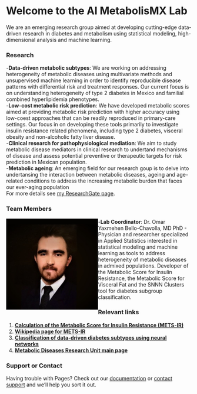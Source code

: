 # Welcome to the AI MetabolisMX Lab

We are an emerging research group aimed at developing cutting-edge data-driven research in diabetes and metabolism using statistical modeling, high-dimensional analysis and machine learning. 

### Research
-**Data-driven metabolic subtypes**: We are working on addressing heterogeneity of metabolic diseases using multivariate methods and unsupervised machine learning in order to identify reproducible disease patterns with differential risk and treatment responses. Our current focus is on understanding heterogeneity of type 2 diabetes in Mexico and familial combined hyperlipidemia phenotypes.
<br/>
-**Low-cost metabolic risk prediction**: We have developed metabolic scores aimed at providing metabolic risk prediction with higher accuracy using low-coest approaches that can be readily reproduced in primary-care settings. Our focus in on developing these tools primarily to investigate insulin resistance related phenomena, including type 2 diabetes, visceral obesity and non-alcoholic fatty liver disease.
<br/>
-**Clinical research for pathophysiological mediation**: We aim to study metabolic disease mediators in clinical research to undertand mechanisms of disease and assess potential preventive or therapeutic targets for risk prediction in Mexican population.
<br/>
-**Metabolic ageing**: An emerging field for our research goup is to delve into undertansing the interaction between metabolic diseases, ageing and age-related conditions to address the increasing metabolic burden that faces our ever-aging population
<br/>
For more details see [my ResearchGate page](https://www.researchgate.net/profile/Omar_Bello-Chavolla).

### Team Members

<div style="float: left"><img src="images/fotoobc.jpg" class="float" width="250"/>
</div>

-**Lab Coordinator**: Dr. Omar Yaxmehen Bello-Chavolla, MD PhD - Physician and researcher specialized in Applied Statistics interested in statistical modeling and machine learning as tools to address heterogeneity of metabolic diseases in admixed populations. Developer of the Metabolic Score for Insulin Resistance, the Metabolic Score for Visceral Fat and the SNNN Clusters tool for diabetes subgroup classification.

### Relevant links

1. [**Calculation of the Metabolic Score for Insulin Resistance (METS-IR)**](https://jscalc.io/calc/F54ikuywK6rcqXEy)
2. [**Wikipedia page for METS-IR**](https://en.wikipedia.org/wiki/Metabolic_Score_for_Insulin_Resistance)
2. [**Classification of data-driven diabetes subtypes using neural networks**](https://uiem.shinyapps.io/diabetes_clusters_app/)
3. [**Metabolic Diseases Research Unit main page**](http://www.innsz.mx/opencms/contenido/investigacion/uiem/index.html)


### Support or Contact

Having trouble with Pages? Check out our [documentation](https://help.github.com/categories/github-pages-basics/) or [contact support](https://github.com/contact) and we’ll help you sort it out.
